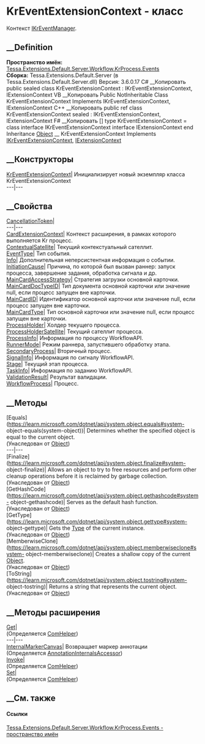 # KrEventExtensionContext - класс
Контекст
[IKrEventManager](T_Tessa_Extensions_Default_Server_Workflow_KrProcess_Events_IKrEventManager.htm).
## __Definition
 **Пространство имён:**
[Tessa.Extensions.Default.Server.Workflow.KrProcess.Events](N_Tessa_Extensions_Default_Server_Workflow_KrProcess_Events.htm)  
 **Сборка:** Tessa.Extensions.Default.Server (в
Tessa.Extensions.Default.Server.dll) Версия: 3.6.0.17
C# __Копировать
     public sealed class KrEventExtensionContext : IKrEventExtensionContext, 
    	IExtensionContext
VB __Копировать
     Public NotInheritable Class KrEventExtensionContext
    	Implements IKrEventExtensionContext, IExtensionContext
C++ __Копировать
     public ref class KrEventExtensionContext sealed : IKrEventExtensionContext, 
    	IExtensionContext
F# __Копировать
     [<SealedAttribute>]
    type KrEventExtensionContext = 
        class
            interface IKrEventExtensionContext
            interface IExtensionContext
        end
Inheritance
    [Object](https://learn.microsoft.com/dotnet/api/system.object) __ KrEventExtensionContext
Implements
    [IKrEventExtensionContext](T_Tessa_Extensions_Default_Server_Workflow_KrProcess_Events_IKrEventExtensionContext.htm), [IExtensionContext](T_Tessa_Extensions_IExtensionContext.htm)
##  __Конструкторы
[KrEventExtensionContext](M_Tessa_Extensions_Default_Server_Workflow_KrProcess_Events_KrEventExtensionContext__ctor.htm)|
Инициализирует новый экземпляр класса KrEventExtensionContext  
---|---  
##  __Свойства
[CancellationToken](P_Tessa_Extensions_Default_Server_Workflow_KrProcess_Events_KrEventExtensionContext_CancellationToken.htm)|  
---|---  
[CardExtensionContext](P_Tessa_Extensions_Default_Server_Workflow_KrProcess_Events_KrEventExtensionContext_CardExtensionContext.htm)|
Контекст расширения, в рамках которого выполняется Kr процесс.  
[ContextualSatellite](P_Tessa_Extensions_Default_Server_Workflow_KrProcess_Events_KrEventExtensionContext_ContextualSatellite.htm)|
Текущий контекстуальный сателлит.  
[EventType](P_Tessa_Extensions_Default_Server_Workflow_KrProcess_Events_KrEventExtensionContext_EventType.htm)|
Тип события.  
[Info](P_Tessa_Extensions_Default_Server_Workflow_KrProcess_Events_KrEventExtensionContext_Info.htm)|
Дополнительная неперсистентная информация о событии.  
[InitiationCause](P_Tessa_Extensions_Default_Server_Workflow_KrProcess_Events_KrEventExtensionContext_InitiationCause.htm)|
Причина, по которой был вызван раннер: запуск процесса, завершение задания,
обработка сигнала и др.  
[MainCardAccessStrategy](P_Tessa_Extensions_Default_Server_Workflow_KrProcess_Events_KrEventExtensionContext_MainCardAccessStrategy.htm)|
Стратегия загрузки основной карточки.  
[MainCardDocTypeID](P_Tessa_Extensions_Default_Server_Workflow_KrProcess_Events_KrEventExtensionContext_MainCardDocTypeID.htm)|
Тип документа основной карточки или значение null, если процесс запущен вне
карточки.  
[MainCardID](P_Tessa_Extensions_Default_Server_Workflow_KrProcess_Events_KrEventExtensionContext_MainCardID.htm)|
Идентификатор основной карточки или значение null, если процесс запущен вне
карточки.  
[MainCardType](P_Tessa_Extensions_Default_Server_Workflow_KrProcess_Events_KrEventExtensionContext_MainCardType.htm)|
Тип основной карточки или значение null, если процесс запущен вне карточки.  
[ProcessHolder](P_Tessa_Extensions_Default_Server_Workflow_KrProcess_Events_KrEventExtensionContext_ProcessHolder.htm)|
Холдер текущего процесса.  
[ProcessHolderSatellite](P_Tessa_Extensions_Default_Server_Workflow_KrProcess_Events_KrEventExtensionContext_ProcessHolderSatellite.htm)|
Текущий сателлит процесса.  
[ProcessInfo](P_Tessa_Extensions_Default_Server_Workflow_KrProcess_Events_KrEventExtensionContext_ProcessInfo.htm)|
Информация по процессу WorkflowAPI.  
[RunnerMode](P_Tessa_Extensions_Default_Server_Workflow_KrProcess_Events_KrEventExtensionContext_RunnerMode.htm)|
Режим раннера, запустившего обработку этапа.  
[SecondaryProcess](P_Tessa_Extensions_Default_Server_Workflow_KrProcess_Events_KrEventExtensionContext_SecondaryProcess.htm)|
Вторичный процесс.  
[SignalInfo](P_Tessa_Extensions_Default_Server_Workflow_KrProcess_Events_KrEventExtensionContext_SignalInfo.htm)|
Информация по сигналу WorkflowAPI.  
[Stage](P_Tessa_Extensions_Default_Server_Workflow_KrProcess_Events_KrEventExtensionContext_Stage.htm)|
Текущий этап процесса.  
[TaskInfo](P_Tessa_Extensions_Default_Server_Workflow_KrProcess_Events_KrEventExtensionContext_TaskInfo.htm)|
Информация по заданию WorkflowAPI.  
[ValidationResult](P_Tessa_Extensions_Default_Server_Workflow_KrProcess_Events_KrEventExtensionContext_ValidationResult.htm)|
Результат валидации.  
[WorkflowProcess](P_Tessa_Extensions_Default_Server_Workflow_KrProcess_Events_KrEventExtensionContext_WorkflowProcess.htm)|
Процесс.  
## __Методы
[Equals](https://learn.microsoft.com/dotnet/api/system.object.equals#system-
object-equals\(system-object\))| Determines whether the specified object is
equal to the current object.  
(Унаследован от
[Object](https://learn.microsoft.com/dotnet/api/system.object))  
---|---  
[Finalize](https://learn.microsoft.com/dotnet/api/system.object.finalize#system-
object-finalize)| Allows an object to try to free resources and perform other
cleanup operations before it is reclaimed by garbage collection.  
(Унаследован от
[Object](https://learn.microsoft.com/dotnet/api/system.object))  
[GetHashCode](https://learn.microsoft.com/dotnet/api/system.object.gethashcode#system-
object-gethashcode)| Serves as the default hash function.  
(Унаследован от
[Object](https://learn.microsoft.com/dotnet/api/system.object))  
[GetType](https://learn.microsoft.com/dotnet/api/system.object.gettype#system-
object-gettype)| Gets the
[Type](https://learn.microsoft.com/dotnet/api/system.type) of the current
instance.  
(Унаследован от
[Object](https://learn.microsoft.com/dotnet/api/system.object))  
[MemberwiseClone](https://learn.microsoft.com/dotnet/api/system.object.memberwiseclone#system-
object-memberwiseclone)| Creates a shallow copy of the current
[Object](https://learn.microsoft.com/dotnet/api/system.object).  
(Унаследован от
[Object](https://learn.microsoft.com/dotnet/api/system.object))  
[ToString](https://learn.microsoft.com/dotnet/api/system.object.tostring#system-
object-tostring)| Returns a string that represents the current object.  
(Унаследован от
[Object](https://learn.microsoft.com/dotnet/api/system.object))  
##  __Методы расширения
[Get](M_Tessa_Extensions_Default_Client_EDS_ComHelper_Get.htm)|  
(Определяется
[ComHelper](T_Tessa_Extensions_Default_Client_EDS_ComHelper.htm))  
---|---  
[InternalMarkerCanvas](M_Tessa_UI_Views_Charting_Annotations_AnnotationInternalsAccessor_InternalMarkerCanvas.htm)|
Возвращает маркер аннотации  
(Определяется
[AnnotationInternalsAccessor](T_Tessa_UI_Views_Charting_Annotations_AnnotationInternalsAccessor.htm))  
[Invoke](M_Tessa_Extensions_Default_Client_EDS_ComHelper_Invoke.htm)|  
(Определяется
[ComHelper](T_Tessa_Extensions_Default_Client_EDS_ComHelper.htm))  
[Set](M_Tessa_Extensions_Default_Client_EDS_ComHelper_Set.htm)|  
(Определяется
[ComHelper](T_Tessa_Extensions_Default_Client_EDS_ComHelper.htm))  
##  __См. также
#### Ссылки
[Tessa.Extensions.Default.Server.Workflow.KrProcess.Events - пространство
имён](N_Tessa_Extensions_Default_Server_Workflow_KrProcess_Events.htm)
